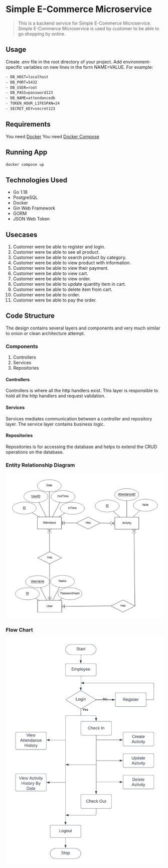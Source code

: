 # Simple E-Commerce Microservice
> This is a backend service for Simple E-Commerce Microservice. Simple E-Commerce Microservice is used by customer to be able to go shopping by online.

## Usage
Create .env file in the root directory of your project. Add environment-specific variables on new lines in the form NAME=VALUE. For example:

```bash
- DB_HOST=localhost
- DB_PORT=5432
- DB_USER=root
- DB_PASS=password123
- DB_NAME=attendancedb
- TOKEN_HOUR_LIFESPAN=24
- SECRET_KEY=secret123
```

## Requirements
You need [Docker](https://www.docker.com)
You need [Docker Compose](https://docs.docker.com)

## Running App

```bash
docker compose up
```

## Technologies Used
- Go 1.18
- PostgreSQL
- Docker
- Gin Web Framework
- GORM
- JSON Web Token

## Usecases
1. Customer were be able to register and login.
2. Customer were be able to see all product.
3. Customer were be able to search product by category.
4. Customer were be able to view product with information.
5. Customer were be able to view their payment.
6. Customer were be able to view cart.
7. Customer were be able to view order.
8. Customer were be able to update quantity item in cart.
9. Customer were be able to delete item from cart.
10. Customer were be able to order.
11. Customer were be able to pay the order.

## Code Structure
The design contains several layers and components and very much similar to onion or clean architecture attempt.

### Components
1. Controllers
2. Services
3. Repositories

#### Controllers
Controllers is where all the http handlers exist. This layer is responsible to hold all the http handlers and request validation.

#### Services
Services mediates communication between a controller and repository layer. The service layer contains business logic.

#### Repositories
Repositories is for accessing the database and helps to extend the CRUD operations on the database.

### Entity Relationship Diagram
![alt text](https://github.com/muhammadarash1997/attendance-platform/blob/master/ERD.png?raw=true)

### Flow Chart
![alt text](https://github.com/muhammadarash1997/attendance-platform/blob/master/FLOWCHART.png?raw=true)
